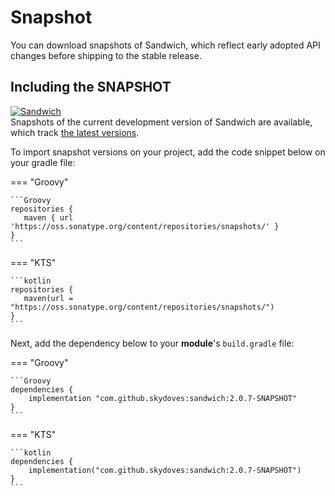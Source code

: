 # Snapshot

You can download snapshots of Sandwich, which reflect early adopted API changes before shipping to the stable release.

## Including the SNAPSHOT

[![Sandwich](https://img.shields.io/static/v1?label=snapshot&message=sandwich&logo=apache%20maven&color=C71A36)](https://oss.sonatype.org/content/repositories/snapshots/com/github/skydoves/sandwich/) <br>
Snapshots of the current development version of Sandwich are available, which track [the latest versions](https://oss.sonatype.org/content/repositories/snapshots/com/github/skydoves/sandwich/).

To import snapshot versions on your project, add the code snippet below on your gradle file:

=== "Groovy"

    ```Groovy
    repositories {
       maven { url 'https://oss.sonatype.org/content/repositories/snapshots/' }
    }
    ```

=== "KTS"

    ```kotlin
    repositories {
       maven(url = "https://oss.sonatype.org/content/repositories/snapshots/")
    }
    ```


Next, add the dependency below to your **module**'s `build.gradle` file:

=== "Groovy"

    ```Groovy
    dependencies {
        implementation "com.github.skydoves:sandwich:2.0.7-SNAPSHOT"
    }
    ```

=== "KTS"

    ```kotlin
    dependencies {
        implementation("com.github.skydoves:sandwich:2.0.7-SNAPSHOT")
    }
    ```
